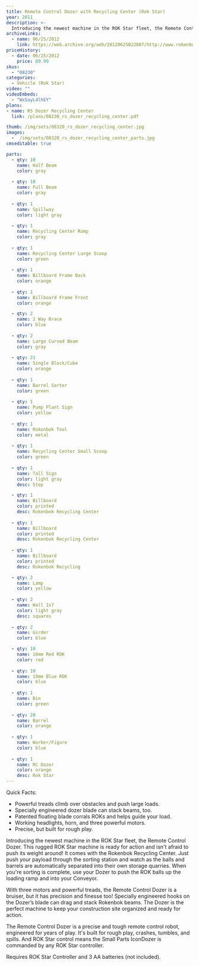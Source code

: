 ```yaml
---
title: Remote Control Dozer with Recycling Center (Rok Star)
year: 2011
description: >-
  Introducing the newest machine in the ROK Star fleet, the Remote Control Dozer. This rugged ROK Star machine is ready for action and isn't afraid to push its weight around!  It comes with the Rokenbok Recycling Center. Just push your payload through the sorting station and watch as the balls and barrels are automatically separated into their own storage quarries. When you're sorting is complete, use your Dozer to push the ROK balls up the loading ramp and into your Conveyor.
archiveLinks:
  - name: 06/25/2012
    link: https://web.archive.org/web/20120625022807/http://www.rokenbok.com/estore/machines/remote-control-dozer-recycling-center
priceHistory:
  - date: 06/25/2012
    price: 89.99
skus:
  - "08230"
categories:
  - Vehicle (Rok Star)
video: ""
videoEmbeds:
  - "WxSayL4lhEY"
plans:
- name: RS Dozer Recycling Center
  link: /plans/08230_rs_dozer_recycling_center.pdf

thumb: /img/sets/08320_rs_dozer_recycling_center.jpg
images:
  -  /img/sets/08320_rs_dozer_recycling_center_parts.jpg
cmseditable: true

parts:
  - qty: 10
    name: Half Beam
    color: gray
    
  - qty: 10
    name: Full Beam
    color: gray
    
  - qty: 1
    name: Spillway
    color: light gray
    
  - qty: 1
    name: Recycling Center Ramp
    color: gray
    
  - qty: 1
    name: Recycling Center Large Scoop
    color: green
    
  - qty: 1
    name: Billboard Frame Back
    color: orange
    
  - qty: 1
    name: Billboard Frame Front
    color: orange

  - qty: 2
    name: 2 Way Brace
    color: blue
    
  - qty: 2
    name: Large Curved Beam
    color: gray
    
  - qty: 21
    name: Single Block/Cube
    color: orange
    
  - qty: 1
    name: Barrel Sorter
    color: green
    
  - qty: 1
    name: Pump Plant Sign
    color: yellow
    
  - qty: 1
    name: Rokenbok Tool
    color: metal
    
  - qty: 1
    name: Recycling Center Small Scoop
    color: green
    
  - qty: 1
    name: Tall Sign
    color: light gray
    desc: Stop

  - qty: 1
    name: Billboard
    color: printed
    desc: Rokenbok Recycling Center
    
  - qty: 1
    name: Billboard
    color: printed
    desc: Rokenbok Recycling Center
    
  - qty: 1
    name: Billboard
    color: printed
    desc: Rokenbok Recycling

  - qty: 2
    name: Lamp
    color: yellow
    
  - qty: 2
    name: Wall 1x7
    color: light gray
    desc: squares
    
  - qty: 2
    name: Girder
    color: blue

  - qty: 10
    name: 16mm Red ROK
    color: red
    
  - qty: 10
    name: 19mm Blue ROK
    color: blue
    
  - qty: 1
    name: Bin
    color: green
    
  - qty: 20
    name: Barrel
    color: orange
    
  - qty: 1
    name: Worker/Figure
    color: blue
    
  - qty: 1
    name: RC Dozer
    color: orange
    desc: Rok Star
---
```

Quick Facts:
  - Powerful treads climb over obstacles and push large loads.
  - Specially engineered dozer blade can stack beams, too.
  - Patented floating blade corrals ROKs and helps guide your load.
  - Working headlights, horn, and three powerful motors.
  - Precise, but built for rough play.

Introducing the newest machine in the ROK Star fleet, the Remote Control Dozer. This rugged ROK Star machine is ready for action and isn't afraid to push its weight around!  It comes with the Rokenbok Recycling Center. Just push your payload through the sorting station and watch as the balls and barrels are automatically separated into their own storage quarries. When you're sorting is complete, use your Dozer to push the ROK balls up the loading ramp and into your Conveyor.

With three motors and powerful treads, the Remote Control Dozer is a bruiser, but it has precision and finesse too! Specially engineered hooks on the Dozer’s blade can drag and stack Rokenbok beams.  The Dozer is the perfect machine to keep your construction site organized and ready for action.

The Remote Control Dozer is a precise and tough remote control robot, engineered for years of play.  It's built for rough play, crashes, tumbles, and spills. And ROK Star control means the Small Parts IconDozer is commanded by any ROK Star controller.

Requires ROK Star Controller and 3 AA batteries (not included).
